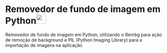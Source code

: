 <h1>Removedor de fundo de imagem em Python<img src="https://cdn.jsdelivr.net/gh/devicons/devicon/icons/python/python-original.svg" width=30px heigth=30px /> </h1>
          
Removedor de fundo de imagem em Python, utilizando o Rembg para ação de remoção de background e PIL (Python Imaging Library) para a importação de imagens na aplicação


